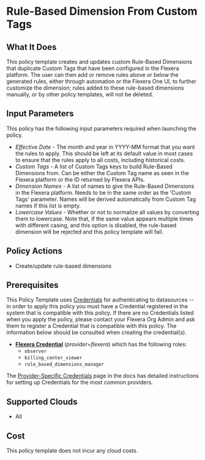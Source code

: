 # Rule-Based Dimension From Custom Tags

## What It Does

This policy template creates and updates custom Rule-Based Dimensions that duplicate Custom Tags that have been configured in the Flexera platform. The user can then add or remove rules above or below the generated rules, either through automation or the Flexera One UI, to further customize the dimension; rules added to these rule-based dimensions manually, or by other policy templates, will not be deleted.

## Input Parameters

This policy has the following input parameters required when launching the policy.

- *Effective Date* - The month and year in YYYY-MM format that you want the rules to apply. This should be left at its default value in most cases to ensure that the rules apply to all costs, including historical costs.
- *Custom Tags* - A list of Custom Tags keys to build Rule-Based Dimensions from. Can be either the Custom Tag name as seen in the Flexera platform or the ID returned by Flexera APIs.
- *Dimension Names* - A list of names to give the Rule-Based Dimensions in the Flexera platform. Needs to be in the same order as the 'Custom Tags' parameter. Names will be derived automatically from Custom Tag names if this list is empty.
- *Lowercase Values* - Whether or not to normalize all values by converting them to lowercase. Note that, if the same value appears multiple times with different casing, and this option is disabled, the rule-based dimension will be rejected and this policy template will fail.

## Policy Actions

- Create/update rule-based dimensions

## Prerequisites

This Policy Template uses [Credentials](https://docs.flexera.com/flexera/EN/Automation/ManagingCredentialsExternal.htm) for authenticating to datasources -- in order to apply this policy you must have a Credential registered in the system that is compatible with this policy. If there are no Credentials listed when you apply the policy, please contact your Flexera Org Admin and ask them to register a Credential that is compatible with this policy. The information below should be consulted when creating the credential(s).

- [**Flexera Credential**](https://docs.flexera.com/flexera/EN/Automation/ProviderCredentials.htm) (*provider=flexera*) which has the following roles:
  - `observer`
  - `billing_center_viewer`
  - `rule_based_dimensions_manager`

The [Provider-Specific Credentials](https://docs.flexera.com/flexera/EN/Automation/ProviderCredentials.htm) page in the docs has detailed instructions for setting up Credentials for the most common providers.

## Supported Clouds

- All

## Cost

This policy template does not incur any cloud costs.
